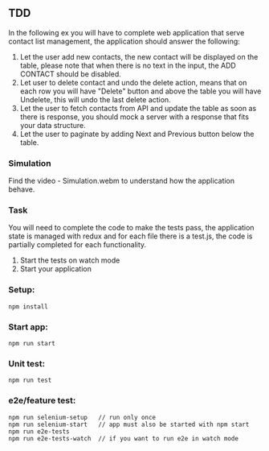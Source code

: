 ## TDD

In the following ex you will have to complete web application that serve contact list management, the application should answer the following:

1. Let the user add new contacts, the new contact will be displayed on the table, please note that when there is no text in the input, the ADD CONTACT should be disabled.
2. Let user to delete contact and undo the delete action, means that on each row you will have "Delete" button and above the table you will have Undelete, this will undo the last delete action.
3. Let the user to fetch contacts from API and update the table as soon as there is response, you should mock a server with a response that fits your data structure.
4. Let the user to paginate by adding Next and Previous button below the table.


### Simulation

Find the video - Simulation.webm to understand how the application behave.

### Task

You will need to complete the code to make the tests pass, the application state is managed with redux and for each file there is a test.js, the code is partially completed for each functionality.
1. Start the tests on watch mode
2. Start your application

### Setup:
```
npm install
```

### Start app:
```
npm run start
```

### Unit test:
```
npm run test
```

### e2e/feature test:
```
npm run selenium-setup   // run only once
npm run selenium-start   // app must also be started with npm start
npm run e2e-tests
npm run e2e-tests-watch  // if you want to run e2e in watch mode
```


